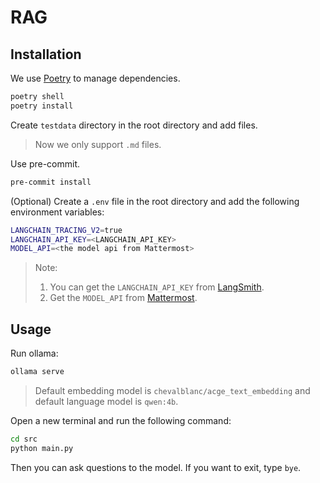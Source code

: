 # RAG

## Installation

We use [Poetry](https://python-poetry.org/) to manage dependencies.

```bash
poetry shell
poetry install
```


Create `testdata` directory in the root directory and add files.

> Now we only support `.md` files.

Use pre-commit.
```bash
pre-commit install
```


(Optional) Create a `.env` file in the root directory and add the following environment variables:

```bash
LANGCHAIN_TRACING_V2=true
LANGCHAIN_API_KEY=<LANGCHAIN_API_KEY>
MODEL_API=<the model api from Mattermost>
```
> Note:
> 1. You can get the `LANGCHAIN_API_KEY` from [LangSmith](https://www.langchain.com/langsmith).
> 2. Get the `MODEL_API` from [Mattermost](https://chat.coscup.org/coscup/pl/hjez3dwmtjbk8du1rih9ne66wo).


## Usage

Run ollama:
```bash
ollama serve
```
> Default embedding model is `chevalblanc/acge_text_embedding` and default language model is `qwen:4b`.

Open a new terminal and run the following command:
```bash
cd src
python main.py
```

Then you can ask questions to the model.
If you want to exit, type `bye`.
